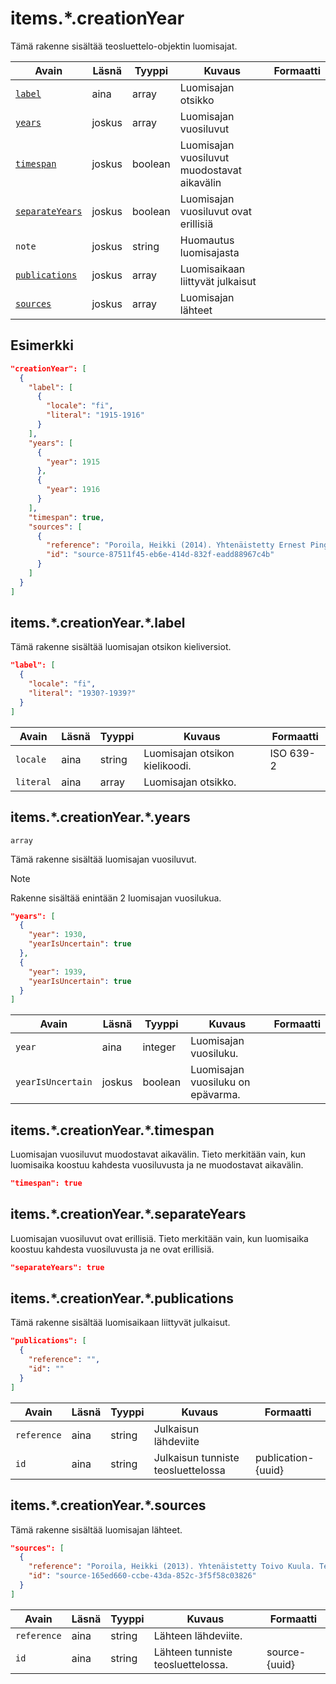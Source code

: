 # items.\*.creationYear

Tämä rakenne sisältää teosluettelo-objektin luomisajat.

| Avain | Läsnä | Tyyppi | Kuvaus | Formaatti |
| --- | --- | --- | --- | --- |
| [`label`](#itemscreationyearlabel) | aina | array | Luomisajan otsikko |  |
| [`years`](#itemscreationyearyears) | joskus | array | Luomisajan vuosiluvut | |
| [`timespan`](#itemscreationyeartimespan) | joskus | boolean | Luomisajan vuosiluvut muodostavat aikavälin | |
| [`separateYears`](#itemscreationyearseparateyears) | joskus | boolean | Luomisajan vuosiluvut ovat erillisiä| |
| `note` | joskus | string | Huomautus luomisajasta | |
| [`publications`](#itemscreationyearpublications) | joskus | array | Luomisaikaan liittyvät julkaisut | |
| [`sources`](#itemscreationyearsources) | joskus | array | Luomisajan lähteet | |

## Esimerkki

```JSON
"creationYear": [
  {
    "label": [
      {
        "locale": "fi",
        "literal": "1915-1916"
      }
    ],
    "years": [
      {
        "year": 1915
      },
      {
        "year": 1916
      }
    ],
    "timespan": true,
    "sources": [
      {
        "reference": "Poroila, Heikki (2014). Yhtenäistetty Ernest Pingoud. Teosten yhtenäistettyjen nimekkeiden ohjeluettelo. Helsinki, Suomen musiikkikirjastoyhdistys. Suomen musiikkikirjastoyhdistyksen julkaisusarja, 169. PDF. ISBN 978-952-5363-68-5. ",
        "id": "source-87511f45-eb6e-414d-832f-eadd88967c4b"
      }
    ]
  }
]
```

## items.\*.creationYear.\*.label

Tämä rakenne sisältää luomisajan otsikon kieliversiot.

```JSON
"label": [
  {
    "locale": "fi",
    "literal": "1930?-1939?"
  }
]
```

| Avain | Läsnä | Tyyppi | Kuvaus | Formaatti |
| --- | --- | --- | --- | --- |
| `locale` | aina | string | Luomisajan otsikon kielikoodi. | ISO 639-2 |
| `literal` | aina | array | Luomisajan otsikko. | |

## items.\*.creationYear.\*.years

`array`

Tämä rakenne sisältää luomisajan vuosiluvut.

> [!NOTE]
> Rakenne sisältää enintään 2 luomisajan vuosilukua.

```JSON
"years": [
  {
    "year": 1930,
    "yearIsUncertain": true
  },
  {
    "year": 1939,
    "yearIsUncertain": true
  }
]
```

| Avain | Läsnä | Tyyppi | Kuvaus | Formaatti |
| --- | --- | --- | --- | --- |
| `year` | aina | integer | Luomisajan vuosiluku. |  |
| `yearIsUncertain` | joskus | boolean | Luomisajan vuosiluku on epävarma. | |


## items.\*.creationYear.\*.timespan

Luomisajan vuosiluvut muodostavat aikavälin. Tieto merkitään vain, kun luomisaika koostuu kahdesta vuosiluvusta ja ne muodostavat aikavälin.

```JSON
"timespan": true
```

## items.\*.creationYear.\*.separateYears

Luomisajan vuosiluvut ovat erillisiä. Tieto merkitään vain, kun luomisaika koostuu kahdesta vuosiluvusta ja ne ovat erillisiä.

```JSON
"separateYears": true
```

## items.\*.creationYear.\*.publications

Tämä rakenne sisältää luomisaikaan liittyvät julkaisut.

```JSON
"publications": [
  {
    "reference": "",
    "id": ""
  }
]
```

| Avain | Läsnä | Tyyppi | Kuvaus | Formaatti |
| --- | --- | --- | --- | --- |
| `reference` | aina | string | Julkaisun lähdeviite | |
| `id` | aina | string | Julkaisun tunniste teosluettelossa | publication-{uuid} |

## items.\*.creationYear.\*.sources

Tämä rakenne sisältää luomisajan lähteet.

```JSON
"sources": [
  {
    "reference": "Poroila, Heikki (2013). Yhtenäistetty Toivo Kuula. Teosten yhtenäistettyjen nimekkeiden ohjeluettelo. Helsinki, Suomen musiikkikirjastoyhdistys. Suomen musiikkikirjastoyhdistyksen julkaisusarja, 154. Toinen laitos, verkkoversio 1.0. ISBN 978-952-5363-53-1.",
    "id": "source-165ed660-ccbe-43da-852c-3f5f58c03826"
  }
]
```

| Avain | Läsnä | Tyyppi | Kuvaus | Formaatti |
| --- | --- | --- | --- | --- |
| `reference` | aina | string | Lähteen lähdeviite. | |
| `id` | aina | string | Lähteen tunniste teosluettelossa. | source-{uuid} |